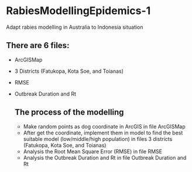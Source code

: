 # RabiesModellingEpidemics-1
Adapt rabies modelling in Australia to Indonesia situation

## There are 6 files:
- ArcGISMap
- 3 Districts (Fatukopa, Kota Soe, and Toianas)
- RMSE
- Outbreak Duration and Rt

  ## The process of the modelling
  - Make random points as dog coordinate in ArcGIS in file ArcGISMap
  - After get the coordinate, implement them in model to find the best suitable model (low/middle/high population) in files 3 districts (Fatukopa, Kota Soe, and Toianas)
  - Analysis the Root Mean Square Error (RMSE) in file RMSE
  - Analysis the Outbreak Duration and Rt in file Outbreak Duration and Rt 
